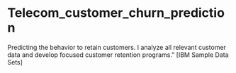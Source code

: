 # Telecom_customer_churn_prediction
Predicting the behavior to retain customers. I analyze all relevant customer data and develop focused customer retention programs." [IBM Sample Data Sets]
